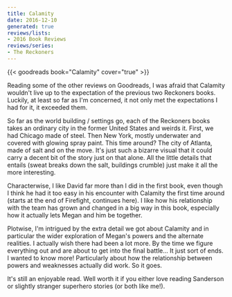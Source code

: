 ```yaml
---
title: Calamity
date: 2016-12-10
generated: true
reviews/lists:
- 2016 Book Reviews
reviews/series:
- The Reckoners
---
```

{{< goodreads book="Calamity" cover="true" >}}

Reading some of the other reviews on Goodreads, I was afraid that Calamity wouldn't live up to the expectation of the previous two Reckoners books. Luckily, at least so far as I'm concerned, it not only met the expectations I had for it, it exceeded them.  

So far as the world building / settings go, each of the Reckoners books takes an ordinary city in the former United States and weirds it. First, we had Chicago made of steel. Then New York, mostly underwater and covered with glowing spray paint. This time around? The city of Atlanta, made of salt and on the move. It's just such a bizarre visual that it could carry a decent bit of the story just on that alone. All the little details that entails (sweat breaks down the salt, buildings crumble) just make it all the more interesting.  

<!--more-->

Characterwise, I like David far more than I did in the first book, even though I think he had it too easy in his encounter with Calamity the first time around (starts at the end of Firefight, continues here). I like how his relationship with the team has grown and changed in a big way in this book, especially how it actually lets Megan and him be together.  

Plotwise, I'm intrigued by the extra detail we got about Calamity and in particular the wider exploration of Megan's powers and the alternate realities. I actually wish there had been a lot more. By the time we figure everything out and are about to get into the final battle... It just sort of ends. I wanted to know more! Particularly about how the relationship between powers and weaknesses actually did work. So it goes.  

It's still an enjoyable read. Well worth it if you either love reading Sanderson or slightly stranger superhero stories (or both like me!).


